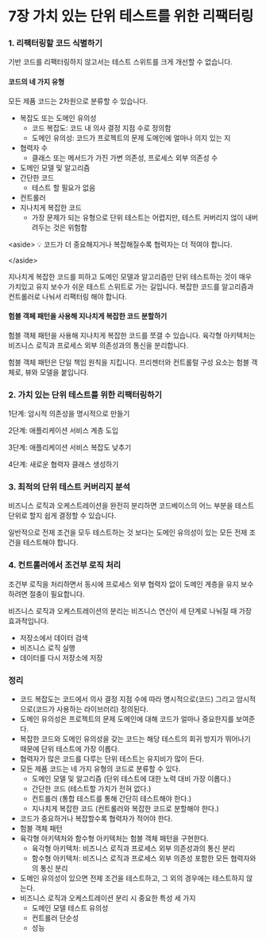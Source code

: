 # 7장 가치 있는 단위 테스트를 위한 리팩터링

### 1. 리팩터링할 코드 식별하기

기반 코드를 리팩터링하지 않고서는 테스트 스위트를 크게 개선할 수 없습니다.

#### 코드의 네 가지 유형

모든 제품 코드는 2차원으로 분류할 수 있습니다.

* 복잡도 또는 도메인 유의성
  * 코드 복잡도: 코드 내 의사 결정 지점 수로 정의함
  * 도메인 유의성: 코드가 프로젝트의 문제 도메인에 얼마나 의지 있는 지
* 협력자 수
  * 클래스 또는 메서드가 가진 가변 의존성, 프로세스 외부 의존성 수
* 도메인 모델 및 알고리즘
* 간단한 코드
  * 테스트 할 필요가 없음
* 컨트롤러
* 지나치게 복잡한 코드
  * 가장 문제가 되는 유형으로 단위 테스트는 어렵지만, 테스트 커버리지 얺이 내버려두는 것은 위험함

\<aside> 💡 코드가 더 중요해지거나 복잡해질수록 협력자는 더 적여야 합니다.

\</aside>

지나치게 복잡한 코드를 피하고 도메인 모델과 알고리즘만 단위 테스트하는 것이 매우 가치있고 유지 보수가 쉬운 테스트 스위트로 가는 길입니다. 복잡한 코드를 알고리즘과 컨트롤러로 나눠서 리팩터링 해야 합니다.

#### 험블 객페 패턴을 사용해 지나치게 복잡한 코드 분할하기

험블 객체 패턴을 사용해 지나치게 복잡한 코드를 쪼갤 수 있습니다. 육각형 아키텍처는 비즈니스 로직과 프로세스 외부 의존성과의 통신을 분리합니다.

험블 객체 패턴은 단일 책임 원칙을 지킵니다. 프리젠터와 컨트롤럴 구성 요소는 험블 객체로, 뷰와 모델을 붙입니다.

### 2. 가치 있는 단위 테스트를 위한 리팩터링하기

1단계: 암시적 의존성을 명시적으로 만들기

2단계: 애플리케이션 서비스 계층 도입

3단계: 애플리케이션 서비스 복잡도 낮추기

4단계: 새로운 협력자 클래스 생성하기

### 3. 최적의 단위 테스트 커버리지 분석

비즈니스 로직과 오케스트레이션을 완전히 분리하면 코드베이스의 어느 부분을 테스트단위로 할지 쉽게 결정할 수 있습니다.

일반적으로 전제 조건을 모두 테스트하는 것 보다는 도메인 유의성이 있는 모든 전제 조건을 테스트해야 합니다.

### 4. 컨트롤러에서 조건부 로직 처리

조건부 로직을 처리하면서 동시에 프로세스 외부 협력자 없이 도메인 계층을 유지 보수하려면 절충이 필요합니다.

비즈니스 로직과 오케스트레이션의 분리는 비즈니스 연산이 세 단계로 나눠질 때 가장 효과적입니다.

* 저장소에서 데이터 검색
* 비즈니스 로직 실행
* 데이터를 다시 저장소에 저장

### 정리

* 코드 복잡도는 코드에서 의사 결정 지점 수에 따라 명시적으로(코드) 그리고 암시적으로(코드가 사용하는 라이브러리) 정의된다.
* 도메인 유의성은 프로젝트의 문제 도메인에 대해 코드가 얼마나 중요한지를 보여준다.
* 복잡한 코드와 도메인 유의성을 갖는 코드는 해당 테스트의 회귀 방지가 뛰어나기 때문에 단위 테스트에 가장 이롭다.
* 협력자가 많은 코드를 다루는 단위 테스트는 유지비가 많이 든다.
* 모든 제품 코드는 네 가지 유형의 코드로 분류할 수 있다.
  * 도메인 모델 및 알고리즘 (단위 테스트에 대한 노력 대비 가장 이롭다.)
  * 간단한 코드 (테스트할 가치가 전혀 없다.)
  * 컨트롤러 (통합 테스트를 통해 간단히 테스트해야 한다.)
  * 지나치게 복잡한 코드 (컨트롤러와 복잡한 코드로 분할해야 한다.)
* 코드가 중요하거나 복잡할수록 협력자가 적어야 한다.
* 험블 객체 패턴
* 육각형 아키텍처와 함수형 아키텍처는 험블 객체 패턴을 구현한다.
  * 육각형 아키텍처: 비즈니스 로직과 프로세스 외부 의존성과의 통신 분리
  * 함수형 아키텍처: 비즈니스 로직과 프로세스 외부 의존성 포함한 모든 협력자와의 통신 분리
* 도메인 유의성이 있으면 전제 조건을 테스트하고, 그 외의 경우에는 테스트하지 않는다.
* 비즈니스 로직과 오케스트레이션 분리 시 중요한 특성 세 가지
  * 도메인 모델 테스트 유의성
  * 컨트롤러 단순성
  * 성능
